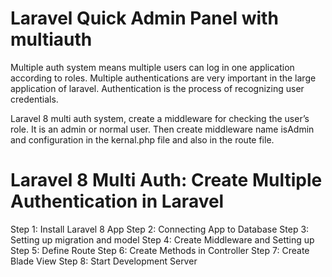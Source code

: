 # Laravel Quick Admin Panel with multiauth

Multiple auth system means multiple users can log in one application according to roles. Multiple authentications are very important in the large application of laravel. Authentication is the process of recognizing user credentials.

Laravel 8 multi auth system, create a middleware for checking the user’s role. It is an admin or normal user. Then create middleware name isAdmin and configuration in the kernal.php file and also in the route file.

# Laravel 8 Multi Auth: Create Multiple Authentication in Laravel
Step 1: Install Laravel 8 App
Step 2: Connecting App to Database
Step 3: Setting up migration and model
Step 4: Create Middleware and Setting up
Step 5: Define Route
Step 6: Create Methods in Controller
Step 7: Create Blade View
Step 8: Start Development Server
